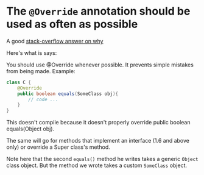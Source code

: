 # The `@Override` annotation should be used as often as possible

A good [stack-overflow answer on why](https://stackoverflow.com/a/212624)

Here's what is says:

You should use @Override whenever possible. It prevents simple mistakes from being made. Example:

```java
class C {
    @Override
    public boolean equals(SomeClass obj){
        // code ...
    }
}
```

This doesn't compile because it doesn't properly override public boolean equals(Object obj).

The same will go for methods that implement an interface (1.6 and above only) or override a Super class's method.

Note here that the second `equals()` method he writes takes a generic `Object` class object. But the method we wrote takes a custom `SomeClass` object.

